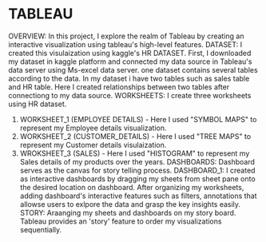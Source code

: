 # TABLEAU
OVERVIEW:
  In this project, I explore the realm of Tableau by creating an interactive visualization using tableau's high-level features.
DATASET:
 I created this visulaization using kaggle's HR DATASET. First, I downloaded my dataset in kaggle platform and connected my data source in Tableau's data server using Ms-excel data server.
 one dataset contains several tables according to the data. In my dataset i have two tables such as sales table and HR table. Here I created relationships between two tables after connectiong to my data source.
WORKSHEETS:
 I create three worksheets using HR dataset.
  1. WORKSHEET_1 (EMPLOYEE DETAILS) - Here I used "SYMBOL MAPS" to represent my Employee details visualization.
  2. WORKSHEET_2 (CUSTOMER_DETAILS) - Here I used "TREE MAPS" to represent my Customer details visulaization.
  3. WROKSHEET_3 (SALES) - Here I used "HISTOGRAM" to represent my Sales details of my products over the years.
DASHBOARDS:
  Dashboard serves as the canvas for story telling process.
  DASHBOARD_1: I created as interactive dashboards by dragging my sheets from sheet pane onto the desired location on dashboard.
After organizing my worksheets, adding dashboard's interactive features such as filters, annotations that allowse users to exlpore the data and grasp the key insights easily.
STORY:
Araanging my sheets and dashboards on my story board. Tableau provides an 'story' feature to order my visualizations sequentially.

  
 
